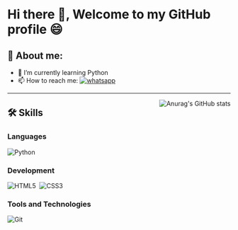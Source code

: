 

# Hi there 👋, Welcome to my GitHub profile 😄

## 🙍 About me:

- 🌱 I’m currently learning Python
- 📫 How to reach me: <a href="https://wa.me/5571988161688"><img src="https://img.shields.io/badge/WhatsApp-25D366?style=for-the-badge&logo=whatsapp&logoColor=white" alt="whatsapp"></a>

<hr>

<a href="https://github.com/anuraghazra/github-readme-stats" target="_blank"><img src="https://github-readme-stats.vercel.app/api/top-langs/?username=LucasMPinheiro13&langs_count=8&theme=tokyonight" alt="Anurag's GitHub stats" align="right"></a>

## 🛠️ Skills

### Languages

![Python](https://img.shields.io/badge/Python-14354C?style=for-the-badge&logo=python&logoColor=white)&nbsp;

### Development

![HTML5](https://img.shields.io/badge/HTML5-E34F26?style=for-the-badge&logo=html5&logoColor=white)&nbsp;
![CSS3](https://img.shields.io/badge/CSS3-1572B6?style=for-the-badge&logo=css3&logoColor=white)&nbsp;

### Tools and Technologies

![Git](https://img.shields.io/badge/GIT-E44C30?style=for-the-badge&logo=git&logoColor=white)&nbsp;
